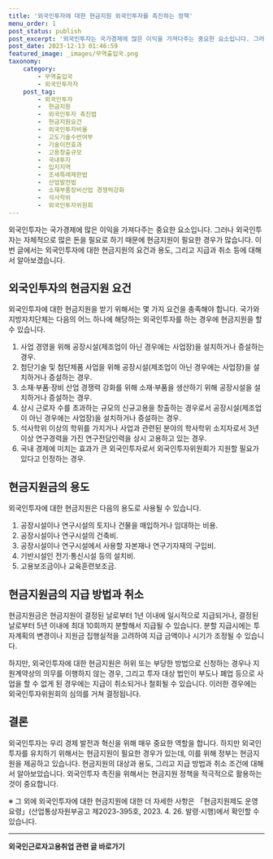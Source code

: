 ```yaml
---
title: '외국인투자에 대한 현금지원 외국인투자를 촉진하는 정책'
menu_order: 1
post_status: publish
post_excerpt: '외국인투자는 국가경제에 많은 이익을 가져다주는 중요한 요소입니다. 그러나 외국인투자는 자체적으로 많은 돈을 필요로 하기 때문에 현금지원이 필요한 경우가 많습니다. 이번 글에서는 외국인투자에 대한 현금지원의 요건과 용도, 그리고 지급과 취소 등에 대해서 알아보겠습니다.'
post_date: 2023-12-13 01:46:59
featured_image: _images/무역출입국.png
taxonomy:
    category:
        - 무역출입국
        - 외국인투자자
    post_tag:
        - 외국인투자
        -  현금지원
        -  외국인투자 촉진법
        -  현금지원요건
        -  외국인투자비율
        -  고도기술수반여부
        -  기술이전효과
        -  고용창출규모
        -  국내투자
        -  입지지역
        -  조세특례제한법
        -  산업발전법
        -  소재부품장비산업 경쟁력강화
        -  석사학위
        -  외국인투자위원회
---
```



외국인투자는 국가경제에 많은 이익을 가져다주는 중요한 요소입니다. 그러나 외국인투자는 자체적으로 많은 돈을 필요로 하기 때문에 현금지원이 필요한 경우가 많습니다. 이번 글에서는 외국인투자에 대한 현금지원의 요건과 용도, 그리고 지급과 취소 등에 대해서 알아보겠습니다.

## 외국인투자의 현금지원 요건

외국인투자에 대한 현금지원을 받기 위해서는 몇 가지 요건을 충족해야 합니다. 국가와 지방자치단체는 다음의 어느 하나에 해당하는 외국인투자를 하는 경우에 현금지원을 할 수 있습니다.

1. 사업 경영을 위해 공장시설(제조업이 아닌 경우에는 사업장)을 설치하거나 증설하는 경우.
2. 첨단기술 및 첨단제품 사업을 위해 공장시설(제조업이 아닌 경우에는 사업장)을 설치하거나 증설하는 경우.
3. 소재·부품·장비 산업 경쟁력 강화를 위해 소재·부품을 생산하기 위해 공장시설을 설치하거나 증설하는 경우.
4. 상시 근로자 수를 초과하는 규모의 신규고용을 창출하는 경우로서 공장시설(제조업이 아닌 경우에는 사업장)을 설치하거나 증설하는 경우.
5. 석사학위 이상의 학위를 가지거나 사업과 관련된 분야의 학사학위 소지자로서 3년 이상 연구경력을 가진 연구전담인력을 상시 고용하고 있는 경우.
6. 국내 경제에 미치는 효과가 큰 외국인투자로서 외국인투자위원회가 지원할 필요가 있다고 인정하는 경우.

## 현금지원금의 용도

외국인투자에 대한 현금지원은 다음의 용도로 사용될 수 있습니다.

1. 공장시설이나 연구시설의 토지나 건물을 매입하거나 임대하는 비용.
2. 공장시설이나 연구시설의 건축비.
3. 공장시설이나 연구시설에서 사용할 자본재나 연구기자재의 구입비.
4. 기반시설인 전기·통신시설 등의 설치비.
5. 고용보조금이나 교육훈련보조금.

## 현금지원금의 지급 방법과 취소

현금지원금은 현금지원이 결정된 날로부터 1년 이내에 일시적으로 지급되거나, 결정된 날로부터 5년 이내에 최대 10회까지 분할해서 지급될 수 있습니다. 분할 지급시에는 투자계획의 변경이나 지원금 집행실적을 고려하여 지급 금액이나 시기가 조정될 수 있습니다.

하지만, 외국인투자에 대한 현금지원은 허위 또는 부당한 방법으로 신청하는 경우나 지원계약상의 의무를 이행하지 않는 경우, 그리고 투자 대상 법인이 부도나 폐업 등으로 사업을 할 수 없게 된 경우에는 지급이 취소되거나 철회될 수 있습니다. 이러한 경우에는 외국인투자위원회의 심의를 거쳐 결정됩니다.

## 결론

외국인투자는 우리 경제 발전과 혁신을 위해 매우 중요한 역할을 합니다. 하지만 외국인투자를 유치하기 위해서는 현금지원이 필요한 경우가 있는데, 이를 위해 정부는 현금지원을 제공하고 있습니다. 현금지원의 대상과 용도, 그리고 지급 방법과 취소 조건에 대해서 알아보았습니다. 외국인투자 촉진을 위해서는 현금지원 정책을 적극적으로 활용하는 것이 중요합니다.

※ 그 외에 외국인투자에 대한 현금지원에 대한 더 자세한 사항은 「현금지원제도 운영요령」(산업통상자원부공고 제2023-395호, 2023. 4. 26. 발령·시행)에서 확인할 수 있습니다.
<!-- wp:separator -->
<hr class="wp-block-separator has-alpha-channel-opacity"/>
<!-- /wp:separator -->

<!-- wp:group {"backgroundColor":"base","layout":{"type":"constrained"}} -->
<div class="wp-block-group has-base-background-color has-background"><!-- wp:paragraph {"align":"center","fontSize":"medium"} -->
<p class="has-text-align-center has-large-font-size"><strong>외국인근로자고용취업 관련 글 바로가기</strong></p>
<!-- /wp:paragraph -->


<!-- wp:latest-posts
{"categories":[{"id":10884,"count":19,"description":"","link":"https://uknowlaw.com/category/%ec%99%b8%ea%b5%ad%ec%9d%b8%ea%b7%bc%eb%a1%9c%ec%9e%90%ea%b3%a0%ec%9a%a9%ec%b7%a8%ec%97%85/","name":"외국인근로자고용취업","slug":"외국인근로자고용취업","taxonomy":"category","parent":0,"meta":[],"_links":{"self":[{"href":"https://uknowlaw.com/wp-json/wp/v2/categories/10884"}],"collection":[{"href":"https://uknowlaw.com/wp-json/wp/v2/categories"}],"about":[{"href":"https://uknowlaw.com/wp-json/wp/v2/taxonomies/category"}],"wp:post_type":[{"href":"https://uknowlaw.com/wp-json/wp/v2/posts?categories=10884"}],"curies":[{"name":"wp","href":"https://api.w.org/{rel}","templated":true}]}}],"postsToShow":100,"excerptLength":28,"postLayout":"grid","columns":2,"featuredImageAlign":"left","featuredImageSizeSlug":"large","fontSize":"small"} /--></div>
<!-- /wp:group -->